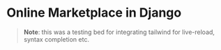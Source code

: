 # Online Marketplace in Django

> **Note**: this was a testing bed for integrating tailwind for live-reload, syntax completion etc.
